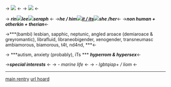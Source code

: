 -> ![](https://64.media.tumblr.com/6344e9bd8e8d57bade7d657fa6f312e4/dc94eaf4d97a2fac-15/s1280x1920/5a49f1c07566a35945c50ec2d553b292340a3c8e.pnj) <-
-> ![](https://64.media.tumblr.com/7ed6ebc48d3e5ce96aa5517abbcd59e0/dc94eaf4d97a2fac-aa/s2048x3072/14e4f3b94e1d4698b8f0c543765b6d49429bedc5.jpg) <-

-> ***rin![](https://i.postimg.cc/prGzr7PX/space.png)lee![](https://i.postimg.cc/prGzr7PX/space.png)seraph*** <-
->***he / him![](https://i.postimg.cc/prGzr7PX/space.png)[it /  its](https://en.pronouns.page/@ant_fucker98)![](https://i.postimg.cc/prGzr7PX/space.png)she /her***<-
->***non human + otherkin + therian***<-


->***(bambi) lesbian, sapphic, neptunic, angled aroace (demiaroace & greyromantic), librafluid, libraneobigender, xenogender, transneumasc ambiamorous, biamorous, t4t, nd4nd, ***<-

-> ***autism, anxiety (probably), iTs ***
***hyperrom & hypersex***<-

->***special interests*** <-
-> *- marine life* <-
-> *- lgbtqiap+ / liom* <-
***
[main rentry](https://rentry.co/riamu-yumemi-rentry)
[url hoard](https://rentry.co/rins-links)